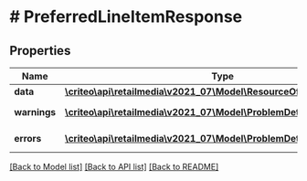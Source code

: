 # # PreferredLineItemResponse

## Properties

Name | Type | Description | Notes
------------ | ------------- | ------------- | -------------
**data** | [**\criteo\api\retailmedia\v2021_07\Model\ResourceOfPreferredLineItem**](ResourceOfPreferredLineItem.md) |  | [optional]
**warnings** | [**\criteo\api\retailmedia\v2021_07\Model\ProblemDetails[]**](ProblemDetails.md) |  | [optional] [readonly]
**errors** | [**\criteo\api\retailmedia\v2021_07\Model\ProblemDetails[]**](ProblemDetails.md) |  | [optional] [readonly]

[[Back to Model list]](../../README.md#models) [[Back to API list]](../../README.md#endpoints) [[Back to README]](../../README.md)
